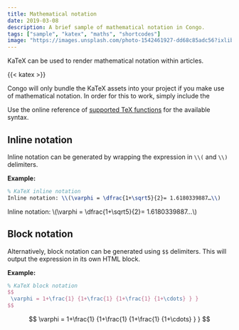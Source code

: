```yaml
---
title: Mathematical notation
date: 2019-03-08
description: A brief sample of mathematical notation in Congo.
tags: ["sample", "katex", "maths", "shortcodes"]
image: "https://images.unsplash.com/photo-1542461927-dd68c85adc56?ixlib=rb-1.2.1&ixid=MnwxMjA3fDB8MHxwaG90by1wYWdlfHx8fGVufDB8fHx8&auto=format&fit=crop&w=435&q=80"
---
```


KaTeX can be used to render mathematical notation within articles.

<!--more-->

{{< katex >}}

Congo will only bundle the KaTeX assets into your project if you make use of mathematical notation. In order for this to work, simply include the 

Use the online reference of [supported TeX functions](https://katex.org/docs/supported.html) for the available syntax.

## Inline notation

Inline notation can be generated by wrapping the expression in `\\(` and `\\)` delimiters.

**Example:**

```tex
% KaTeX inline notation
Inline notation: \\(\varphi = \dfrac{1+\sqrt5}{2}= 1.6180339887…\\)
```

Inline notation: \\(\varphi = \dfrac{1+\sqrt5}{2}= 1.6180339887…\\)

## Block notation

Alternatively, block notation can be generated using `$$` delimiters. This will output the expression in its own HTML block.

**Example:**

```tex
% KaTeX block notation
$$
 \varphi = 1+\frac{1} {1+\frac{1} {1+\frac{1} {1+\cdots} } }
$$
```

$$
 \varphi = 1+\frac{1} {1+\frac{1} {1+\frac{1} {1+\cdots} } }
$$
